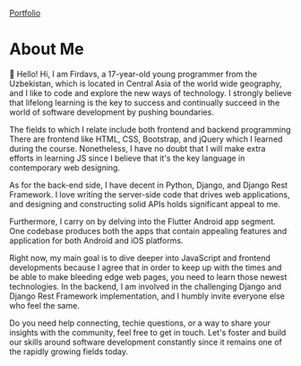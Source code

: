 <a href="https://mrfirdavs.uz/">Portfolio</a> 

# About Me

👋 Hello! Hi, I am Firdavs, a 17-year-old young programmer from the Uzbekistan, which is located in Central Asia of the world wide geography, and I like to code and explore the new ways of technology. I strongly believe that lifelong learning is the key to success and continually succeed in the world of software development by pushing boundaries.


The fields to which I relate include both frontend and backend programming There are frontend like HTML, CSS, Bootstrap, and jQuery which I learned during the course. Nonetheless, I have no doubt that I will make extra efforts in learning JS since I believe that it's the key language in contemporary web designing.


As for the back-end side, I have decent in Python, Django, and Django Rest Framework. I love writing the server-side code that drives web applications, and designing and constructing solid APIs holds significant appeal to me.


Furthermore, I carry on by delving into the Flutter Android app segment. One codebase produces both the apps that contain appealing features and application for both Android and iOS platforms.


Right now, my main goal is to dive deeper into JavaScript and frontend developments because I agree that in order to keep up with the times and be able to make bleeding edge web pages, you need to learn those newest technologies. In the backend, I am involved in the challenging Django and Django Rest Framework implementation, and I humbly invite everyone else who feel the same.


Do you need help connecting, techie questions, or a way to share your insights with the community, feel free to get in touch. Let's foster and build our skills around software development constantly since it remains one of the rapidly growing fields today.

